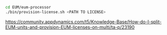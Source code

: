 

```bash
cd EUM/eum-processor  
./bin/provision-license.sh <PATH TO LICENSE>
```

https://community.appdynamics.com/t5/Knowledge-Base/How-do-I-split-EUM-units-and-provision-EUM-licenses-on-multi/ta-p/23190